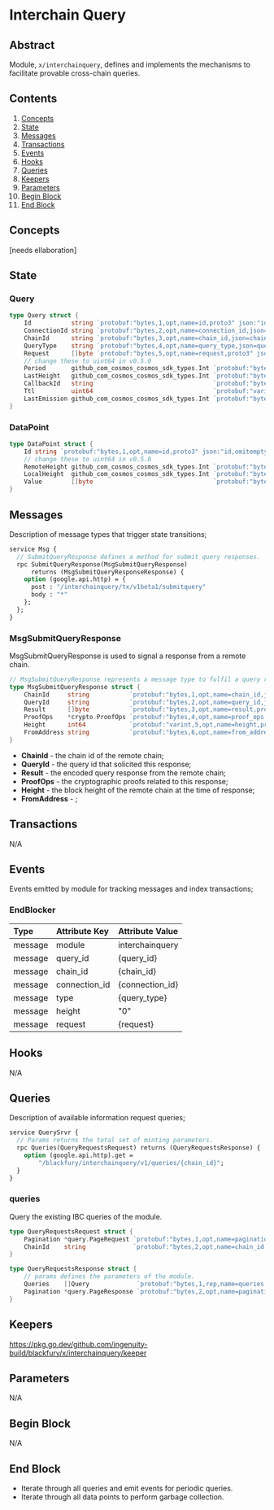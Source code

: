 # Interchain Query

## Abstract

Module, `x/interchainquery`, defines and implements the mechanisms to
facilitate provable cross-chain queries.

## Contents

1. [Concepts](#concepts)
1. [State](#state)
1. [Messages](#messages)
1. [Transactions](#transactions)
1. [Events](#events)
1. [Hooks](#hooks)
1. [Queries](#queries)
1. [Keepers](#keepers)
1. [Parameters](#parameters)
1. [Begin Block](#begin-block)
1. [End Block](#end-block)

## Concepts

[needs ellaboration]

## State

### Query

```go
type Query struct {
	Id           string `protobuf:"bytes,1,opt,name=id,proto3" json:"id,omitempty"`
	ConnectionId string `protobuf:"bytes,2,opt,name=connection_id,json=connectionId,proto3" json:"connection_id,omitempty"`
	ChainId      string `protobuf:"bytes,3,opt,name=chain_id,json=chainId,proto3" json:"chain_id,omitempty"`
	QueryType    string `protobuf:"bytes,4,opt,name=query_type,json=queryType,proto3" json:"query_type,omitempty"`
	Request      []byte `protobuf:"bytes,5,opt,name=request,proto3" json:"request,omitempty"`
	// change these to uint64 in v0.5.0
	Period       github_com_cosmos_cosmos_sdk_types.Int `protobuf:"bytes,6,opt,name=period,proto3,customtype=github.com/cosmos/cosmos-sdk/types.Int" json:"period"`
	LastHeight   github_com_cosmos_cosmos_sdk_types.Int `protobuf:"bytes,7,opt,name=last_height,json=lastHeight,proto3,customtype=github.com/cosmos/cosmos-sdk/types.Int" json:"last_height"`
	CallbackId   string                                 `protobuf:"bytes,8,opt,name=callback_id,json=callbackId,proto3" json:"callback_id,omitempty"`
	Ttl          uint64                                 `protobuf:"varint,9,opt,name=ttl,proto3" json:"ttl,omitempty"`
	LastEmission github_com_cosmos_cosmos_sdk_types.Int `protobuf:"bytes,10,opt,name=last_emission,json=lastEmission,proto3,customtype=github.com/cosmos/cosmos-sdk/types.Int" json:"last_emission"`
}
```

### DataPoint

```go
type DataPoint struct {
	Id string `protobuf:"bytes,1,opt,name=id,proto3" json:"id,omitempty"`
	// change these to uint64 in v0.5.0
	RemoteHeight github_com_cosmos_cosmos_sdk_types.Int `protobuf:"bytes,2,opt,name=remote_height,json=remoteHeight,proto3,customtype=github.com/cosmos/cosmos-sdk/types.Int" json:"remote_height"`
	LocalHeight  github_com_cosmos_cosmos_sdk_types.Int `protobuf:"bytes,3,opt,name=local_height,json=localHeight,proto3,customtype=github.com/cosmos/cosmos-sdk/types.Int" json:"local_height"`
	Value        []byte                                 `protobuf:"bytes,4,opt,name=value,proto3" json:"result,omitempty"`
}
```

## Messages

Description of message types that trigger state transitions;

```protobuf
service Msg {
  // SubmitQueryResponse defines a method for submit query responses.
  rpc SubmitQueryResponse(MsgSubmitQueryResponse)
      returns (MsgSubmitQueryResponseResponse) {
    option (google.api.http) = {
      post : "/interchainquery/tx/v1beta1/submitquery"
      body : "*"
    };
  };
}
```

### MsgSubmitQueryResponse

MsgSubmitQueryResponse is used to signal a response from a remote chain.

```go
// MsgSubmitQueryResponse represents a message type to fulfil a query request.
type MsgSubmitQueryResponse struct {
	ChainId     string           `protobuf:"bytes,1,opt,name=chain_id,json=chainId,proto3" json:"chain_id,omitempty" yaml:"chain_id"`
	QueryId     string           `protobuf:"bytes,2,opt,name=query_id,json=queryId,proto3" json:"query_id,omitempty" yaml:"query_id"`
	Result      []byte           `protobuf:"bytes,3,opt,name=result,proto3" json:"result,omitempty" yaml:"result"`
	ProofOps    *crypto.ProofOps `protobuf:"bytes,4,opt,name=proof_ops,json=proofOps,proto3" json:"proof_ops,omitempty" yaml:"proof_ops"`
	Height      int64            `protobuf:"varint,5,opt,name=height,proto3" json:"height,omitempty" yaml:"height"`
	FromAddress string           `protobuf:"bytes,6,opt,name=from_address,json=fromAddress,proto3" json:"from_address,omitempty"`
}
```

* **ChainId** - the chain id of the remote chain;
* **QueryId** - the query id that solicited this response;
* **Result** - the encoded query response from the remote chain;
* **ProofOps** - the cryptographic proofs related to this response;
* **Height** - the block height of the remote chain at the time of response;
* **FromAddress** - ;

## Transactions

N/A

## Events

Events emitted by module for tracking messages and index transactions;

### EndBlocker

| Type    | Attribute Key | Attribute Value   |
|:--------|:--------------|:------------------|
| message | module        | interchainquery   |
| message | query_id      | {query_id}        |
| message | chain_id      | {chain_id}        |
| message | connection_id | {connection_id}   |
| message | type          | {query_type}      |
| message | height        | "0"               |
| message | request       | {request}         |

## Hooks

N/A

## Queries

Description of available information request queries;

```protobuf
service QuerySrvr {
  // Params returns the total set of minting parameters.
  rpc Queries(QueryRequestsRequest) returns (QueryRequestsResponse) {
    option (google.api.http).get =
        "/blackfury/interchainquery/v1/queries/{chain_id}";
  }
}
```

### queries

Query the existing IBC queries of the module.

```go
type QueryRequestsRequest struct {
	Pagination *query.PageRequest `protobuf:"bytes,1,opt,name=pagination,proto3" json:"pagination,omitempty"`
	ChainId    string             `protobuf:"bytes,2,opt,name=chain_id,json=chainId,proto3" json:"chain_id,omitempty"`
}

type QueryRequestsResponse struct {
	// params defines the parameters of the module.
	Queries    []Query             `protobuf:"bytes,1,rep,name=queries,proto3" json:"queries"`
	Pagination *query.PageResponse `protobuf:"bytes,2,opt,name=pagination,proto3" json:"pagination,omitempty"`
}
```

## Keepers

<https://pkg.go.dev/github.com/ingenuity-build/blackfury/x/interchainquery/keeper>

## Parameters

N/A

## Begin Block

N/A

## End Block

* Iterate through all queries and emit events for periodic queries.
* Iterate through all data points to perform garbage collection.
